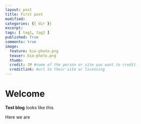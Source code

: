 ```yaml
---
layout: post 
title: First post
modified:
categories: {{ dir }}
excerpt:
tags: [ tag1, tag2 ]
published: True
comments: true
image:
  feature: bio-photo.png
  teaser: bio-photo.png
  thumb:
  credit: JM #name of the person or site you want to credit
  creditlink: #url to their site or licensing
---
```


# Welcome

**Test blog** looks like this

Here we are